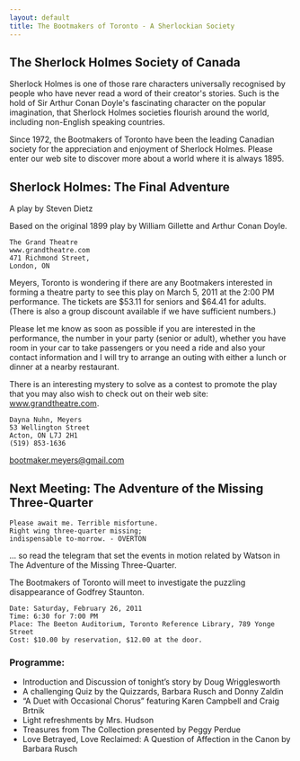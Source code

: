 ```yaml
---
layout: default
title: The Bootmakers of Toronto - A Sherlockian Society
---
```


The Sherlock Holmes Society of Canada
-------------------------------------
Sherlock Holmes is one of those rare characters universally recognised by people who have never read a word of their creator's stories. Such is the hold of Sir Arthur Conan Doyle's fascinating character on the popular imagination, that Sherlock Holmes societies flourish around the world, including non-English speaking countries.

Since 1972, the Bootmakers of Toronto have been the leading Canadian society for the appreciation and enjoyment of Sherlock Holmes. Please enter our web site to discover more about a world where it is always 1895.

Sherlock Holmes: The Final Adventure
------------------------------------
A play by Steven Dietz

Based on the original 1899 play by William Gillette and Arthur Conan Doyle.

    The Grand Theatre
    www.grandtheatre.com
    471 Richmond Street,
    London, ON

Meyers, Toronto is wondering if there are any Bootmakers interested in
forming a theatre party to see this play on March 5, 2011 at the 2:00 PM
performance. The tickets are $53.11 for seniors and $64.41 for adults. (There
is also a group discount available if we have sufficient numbers.)

Please let me know as soon as possible if you are interested in the
performance, the number in your party (senior or adult), whether you have
room in your car to take passengers or you need a ride and also your contact
information and I will try to arrange an outing with either a lunch or dinner
at a nearby restaurant.

There is an interesting mystery to solve as a contest to promote the play that
you may also wish to check out on their web site: <a href="http://www.grandtheatre.com">www.grandtheatre.com</a>.

    Dayna Nuhn, Meyers
    53 Wellington Street
    Acton, ON L7J 2H1
    (519) 853-1636
<a href="mailto:bootmaker.meyers@gmail.com">bootmaker.meyers@gmail.com</a>

Next Meeting: The Adventure of the Missing Three-Quarter
--------------------------------------------------------

    Please await me. Terrible misfortune.
    Right wing three-quarter missing;
    indispensable to-morrow. - OVERTON

... so read the telegram that set the events in motion related
by Watson in The Adventure of the Missing Three-Quarter.

The Bootmakers of Toronto will meet to investigate the puzzling disappearance of Godfrey Staunton.

    Date: Saturday, February 26, 2011
    Time: 6:30 for 7:00 PM
    Place: The Beeton Auditorium, Toronto Reference Library, 789 Yonge Street
    Cost: $10.00 by reservation, $12.00 at the door.

### Programme:
* Introduction and Discussion of tonight’s story
  by Doug Wrigglesworth
* A challenging Quiz by the Quizzards,
  Barbara Rusch and Donny Zaldin
* “A Duet with Occasional Chorus” featuring
  Karen Campbell and Craig Brtnik
* Light refreshments by Mrs. Hudson
* Treasures from The Collection presented by Peggy Perdue
* Love Betrayed, Love Reclaimed: A Question of Affection in the Canon
  by Barbara Rusch

